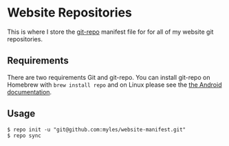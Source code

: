 # Website Repositories

This is where I store the [git-repo](https://gerrit.googlesource.com/git-repo) manifest file for for all of my website git repositories.

## Requirements

There are two requirements Git and git-repo. You can install git-repo on Homebrew with `brew install repo` and on Linux please see the [the Android documentation](http://source.android.com/source/downloading.html#installing-repo).

## Usage

	$ repo init -u "git@github.com:myles/website-manifest.git"
	$ repo sync
